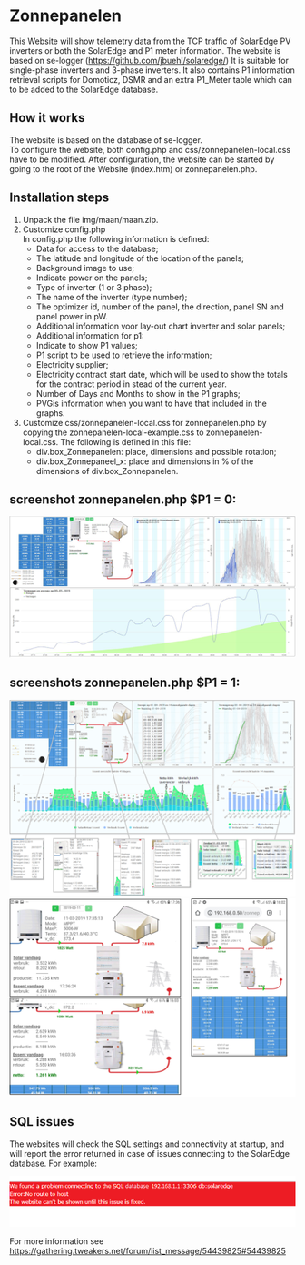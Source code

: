 # Zonnepanelen
This Website will show telemetry data from the TCP traffic of SolarEdge PV inverters or both the SolarEdge and P1 meter information.
The website is based on se-logger (https://github.com/jbuehl/solaredge/)
It is suitable for single-phase inverters and 3-phase inverters.
It also contains P1 information retrieval scripts for Domoticz, DSMR and an extra P1_Meter table which can to be added to the SolarEdge database.

## How it works
The website is based on the database of se-logger.  
To configure the website, both config.php and css/zonnepanelen-local.css have to be modified.
After configuration, the website can be started by going to the root of the Website (index.htm) or zonnepanelen.php.

## Installation steps
1. Unpack the file img/maan/maan.zip.
2. Customize config.php  
In config.php the following information is defined:  
   - Data for access to the database;
   - The latitude and longitude of the location of the panels;
   - Background image to use;
   - Indicate power on the panels;
   - Type of inverter (1 or 3 phase);
   - The name of the inverter (type number);
   - The optimizer id, number of the panel, the direction, panel SN and panel power in pW.
   - Additional information voor lay-out chart inverter and solar panels;
   - Additional information for p1:
   - Indicate to show P1 values;
   - P1 script to be used to retrieve the information;
   - Electricity supplier;
   - Electricity contract start date, which will be used to show the totals for the contract period in stead of the current year.
   - Number of Days and Months to show in the P1 graphs;
   - PVGis information when you want to have that included in the graphs.
3. Customize css/zonnepanelen-local.css for zonnepanelen.php by copying the zonnepanelen-local-example.css to zonnepanelen-local.css.  The following is defined in this file:  
   - div.box_Zonnepanelen: place, dimensions and possible rotation;
   - div.box_Zonnepaneel_x: place and dimensions in % of the dimensions of div.box_Zonnepanelen.

## screenshot zonnepanelen.php $P1 = 0:
  ![Alt text](docs/zonnepanelen.png?raw=true "zonnepanelen.php")

## screenshots zonnepanelen.php $P1 = 1:
  ![Alt text](docs/zonnepanelen-electra_LT_new.PNG?raw=true "Laptop")
  ![Alt text](docs/zonnepanelen-electra_Mobiel.jpg?raw=true "Mobile portrait")

## SQL issues
The websites will check the SQL settings and connectivity at startup, and will report the error returned in case of issues connecting to the SolarEdge database. For example:

![Alt text](docs/sql-error.png?raw=true "Mobile portrait")

For more information see https://gathering.tweakers.net/forum/list_message/54439825#54439825
